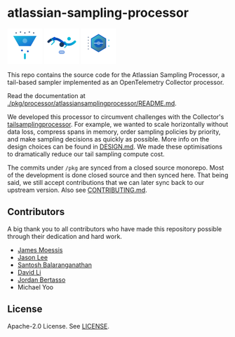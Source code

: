 # atlassian-sampling-processor

<img src="atlassian-sampling-processor-logo-1.svg" alt="Atlassian Sampling Processor Logo - Funnel" width="80" height="80">
<img src="atlassian-sampling-processor-logo-2.svg" alt="Atlassian Sampling Processor Logo - Flow" width="80" height="80">
<img src="atlassian-sampling-processor-logo-3.svg" alt="Atlassian Sampling Processor Logo - Geometric" width="80" height="80"> 

This repo contains the source code for the Atlassian Sampling Processor, a tail-based sampler
implemented as an OpenTelemetry Collector processor.

Read the documentation at [./pkg/processor/atlassiansamplingprocessor/README.md](./pkg/processor/atlassiansamplingprocessor/README.md).

We developed this processor to circumvent challenges with the Collector's [tailsamplingprocessor](https://github.com/open-telemetry/opentelemetry-collector-contrib/blob/main/processor/tailsamplingprocessor/README.md).
For example, we wanted to scale horizontally without data loss, compress spans in memory, order sampling policies by priority,
and make sampling decisions as quickly as possible. 
More info on the design choices can be found in [DESIGN.md](./pkg/processor/atlassiansamplingprocessor/DESIGN.md).
We made these optimisations to dramatically reduce our tail sampling compute cost. 

The commits under `/pkg` are synced from a closed source monorepo. Most of the development is done closed source and then synced here.
That being said, we still accept contributions that we can later sync back to our upstream version. Also see [CONTRIBUTING.md](./CONTRIBUTING.md).

## Contributors

A big thank you to all contributors who have made this repository possible through their dedication and hard work.

* [James Moessis](https://github.com/jamesmoessis)
* [Jason Lee](https://github.com/jsonlsy)
* [Santosh Balaranganathan](https://github.com/san-san)
* [David Li](https://github.com/davidlee88)
* [Jordan Bertasso](https://github.com/jordanbertasso)
* Michael Yoo

## License

Apache-2.0 License. See [LICENSE](./LICENSE).
